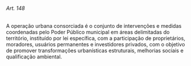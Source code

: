 
###### Art. 148
A operação urbana consorciada é o conjunto de intervenções e medidas coordenadas pelo Poder Público municipal em áreas delimitadas do território, instituído por lei específica, com a participação de proprietários, moradores, usuários permanentes e investidores privados, com o objetivo de promover transformações urbanísticas estruturais, melhorias sociais e qualificação ambiental.
